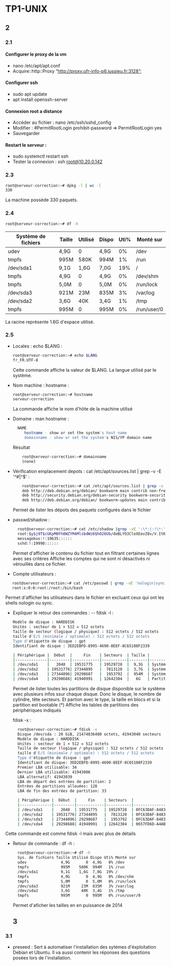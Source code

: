 # TP1-UNIX

## 2


### 2.1 
#### Configurer le proxy de la vm
- nano /etc/apt/apt.conf
- Acquire::http::Proxy “http://proxy.ufr-info-p6.jussieu.fr:3128”;

#### Configurer ssh 
- sudo apt update
- apt install openssh-server

#### Connexion root a distance
- Accéder au fichier : nano /etc/ssh/sshd_config
- Modifier : #PermitRootLogin prohibit-password => PermitRootLogin yes
- Sauvegarder

#### Restart le serveur : 
- sudo systemctl restart ssh
- Tester la connexion : ssh root@10.20.0.142

### 2.3
```bash
root@serveur-correction:~# dpkg -l | wc -l
330
```
La machine possède 330 paquets.



### 2.4
```bash
root@serveur-correction:~# df -h
```
| Système de fichiers | Taille | Utilisé | Dispo | Uti% | Monté sur     |
|---------------------|--------|---------|-------|------|---------------|
| udev                |  4,9G  |    0    |  4,9G |  0%  | /dev          |
| tmpfs               | 995M   |  580K   | 994M  |  1%  | /run          |
| /dev/sda1           |  9,1G  |  1,6G   |  7,0G | 19%  | /             |
| tmpfs               |  4,9G  |    0    |  4,9G |  0%  | /dev/shm      |
| tmpfs               |  5,0M  |    0    |  5,0M |  0%  | /run/lock     |
| /dev/sda3           | 921M   |   23M   | 835M  |  3%  | /var/log      |
| /dev/sda2           |  3,6G  |   40K   |  3,4G |  1%  | /tmp          |
| tmpfs               | 995M   |    0    | 995M  |  0%  | /run/user/0   |

La racine représente 1.6G d'espace utilisé.

### 2.5

- Locales : echo $LANG : 
    ```bash
    root@serveur-correction:~# echo $LANG  
    fr_FR.UTF-8
    ```
  Cette commande affiche la valeur de $LANG. La langue utilisé par le système.
  
- Nom machine : hostname :
    ```bash
    root@serveur-correction:~# hostname
    serveur-correction
    ```
  La commande affiche le nom d'hôte de la machine utilisé
  
- Domaine : man hostname :
  ```bash
    NAME
       hostname - show or set the system's host name
       domainname - show or set the system's NIS/YP domain name
  ```
    Résultat
  ```bash
      root@serveur-correction:~# domainname
      (none)
  ```
  
- Vérification emplacement depots : cat /etc/apt/sources.list | grep -v -E '^#|^$' :
  ```bash
      root@serveur-correction:~# cat /etc/apt/sources.list | grep -v -E '^#|^$'
      deb http://deb.debian.org/debian/ bookworm main contrib non-free non-free-firmware
      deb http://security.debian.org/debian-security bookworm-security main contrib non-free non-free-firmware
      deb http://deb.debian.org/debian/ bookworm-updates main contrib non-free non-free-firmware
  ```
  Permet de lister les dépots des paquets configurés dans le fichier
  
- passwd/shadow :
  ```bash
    root@serveur-correction:~# cat /etc/shadow |grep -vE ':\*:|:!\*:'
    root:$y$j9T$cGKpM0Fh8WZYM4MlsbdWz0$hO26Ub/deBLYO3CleXEevZ8v/V.ItKMLsZ274x5BMtA:19635:0:99999:7:::
    messagebus:!:19635::::::
    sshd:!:19998::::::
  ```
  Permet d'afficher le contenu du fichier tout en filtrant certaines lignes avec ses critères
  Affiche les comptes qui ne sont ni désactivés ni vérouillés dans ce fichier.
  
- Compte utilisateurs :
 ```bash
    root@serveur-correction:~# cat /etc/passwd | grep -vE 'nologin|sync'
    root:x:0:0:root:/root:/bin/bash
  ```
  Permet d'afficher les utilisateurs dans le fichier en excluant ceux qui ont les shells nologin ou sync.
  
- Expliquer le retour des commandes :
    -- fdisk -l :
  ```bash
  Modèle de disque : HARDDISK        
  Unités : secteur de 1 × 512 = 512 octets
  Taille de secteur (logique / physique) : 512 octets / 512 octets
  taille d'E/S (minimale / optimale) : 512 octets / 512 octets
  Type d'étiquette de disque : gpt
  Identifiant de disque : 3ED2EBFD-8995-4690-8EEF-8C65108F2339

  | Périphérique |  Début  |     Fin    | Secteurs  | Taille |           Type            |
  |--------------|---------|------------|-----------|--------|---------------------------|
  | /dev/sda1    |   2048  | 19531775   | 19529728  |  9,3G  | Système de fichiers Linux  |
  | /dev/sda2    | 19531776| 27344895   |  7813120  |  3,7G  | Système de fichiers Linux  |
  | /dev/sda3    | 27344896| 29298687   |  1953792  |  954M  | Système de fichiers Linux  |
  | /dev/sda4    | 29298688| 41940991   | 12642304  |   6G   | Partition d'échange Linux  |
  ```
  Permet de lister toutes les partitions de disque disponible sur le système avec plusieurs infos ssur chaque disque.
  Donc le disque, le nombre de cylindre, tête secteurs.
  Et partion avec le type, la taille en blocs et si la partition est bootable (*)
  Affiche les tables de partitions des périphériques indiqués
  
    fdisk -x :
  ```bash
    root@serveur-correction:~# fdisk -x
    Disque /dev/sda : 20 GiB, 21474836480 octets, 41943040 secteurs
    Modèle de disque : HARDDISK        
    Unités : secteur de 1 × 512 = 512 octets
    Taille de secteur (logique / physique) : 512 octets / 512 octets
    taille d'E/S (minimale / optimale) : 512 octets / 512 octets
    Type d'étiquette de disque : gpt
    Identifiant de disque: 3ED2EBFD-8995-4690-8EEF-8C65108F2339
    Premier LBA utilisable: 34
    Dernier LBA utilisable: 41943006
    LBA alternatif: 41943039
    LBA de départ des entrées de partition: 2
    Entrées de partitions allouées: 128
    LBA de fin des entrées de partition: 33

    | Périphérique |  Début  |     Fin    | Secteurs  |                Type-UUID                |                  UUID                  |       Nom        |
    |--------------|---------|------------|-----------|-----------------------------------------|----------------------------------------|------------------|
    | /dev/sda1    |   2048  | 19531775   | 19529728  | 0FC63DAF-8483-4772-8E79-3D69D8477DE4    | 7202EEDF-B999-47CC-BE80-70C80C2C83B0   | la racine        |
    | /dev/sda2    | 19531776| 27344895   |  7813120  | 0FC63DAF-8483-4772-8E79-3D69D8477DE4    | 346085A8-A5AE-48BA-B6B7-BDA598DD7465   | espace tempo     |
    | /dev/sda3    | 27344896| 29298687   |  1953792  | 0FC63DAF-8483-4772-8E79-3D69D8477DE4    | 8F880167-DE17-4896-BB95-EE5AAC9E2E9A   | les logs         |
    | /dev/sda4    | 29298688| 41940991   | 12642304  | 0657FD6D-A4AB-43C4-84E5-0933C84B4F4F    | 68C18C76-59A6-45DF-A745-F87FD1D412DA   | ma swap          |
  ```
Cette commande est comme fdisk -l mais avec plus de détails 

- Retour de commande : df -h :
  ```bash
    root@serveur-correction:~# df -h
    Sys. de fichiers Taille Utilisé Dispo Uti% Monté sur
    udev               4,9G       0  4,9G   0% /dev
    tmpfs              995M    580K  994M   1% /run
    /dev/sda1          9,1G    1,6G  7,0G  19% /
    tmpfs              4,9G       0  4,9G   0% /dev/shm
    tmpfs              5,0M       0  5,0M   0% /run/lock
    /dev/sda3          921M     23M  835M   3% /var/log
    /dev/sda2          3,6G     40K  3,4G   1% /tmp
    tmpfs              995M       0  995M   0% /run/user/0
  ```
  Permet d'aficher les tailles en en puissance de 2014

  ## 3

### 3.1
  - preseed : Sert à automatiser l'installation des sytèmes d'éxploitation Debian et Ubuntu.
  Il va aussi contenir les réponses des questions posées lors de l'installation.

   
              



  








